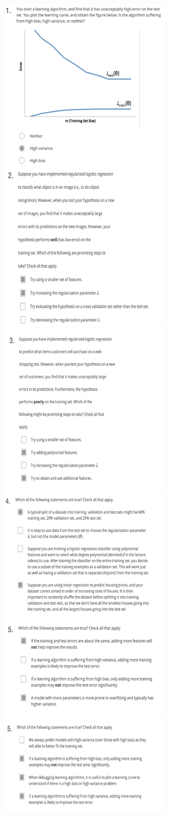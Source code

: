<img src="../images/advice_for_appling_machine_leaning1.png" width='700' height='500'/>
<img src="../images/advice_for_appling_machine_learning2.png" width='700' height='500'/>

<img src="../images/advice_for_appling_machine_learning3.png" width='700' height='500'/>

<img src='../images/advice_for_appling_machine_learning4.png' width='700' height='400'/>
<img src='../images/advice_for_appling_machine_learning5.png' width='700' height='300'/>
<img src='../images/advice_for_appling_machine_learning6.png' width='700' height='300'/>